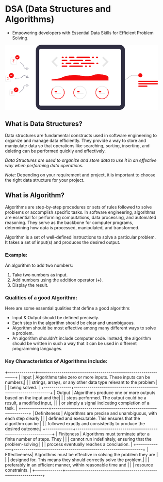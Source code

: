 # DSA (Data Structures and Algorithms)

- Empowering developers with Essential Data Skills for Efficient Problem Solving.

![DSA - Data Structures and Algorithms](./res/img/undraw_algorithm-execution_rksm.svg)

## What is Data Structures?

Data structures are fundamental constructs used in software engineering to organize and manage data efficiently. They provide a way to store and manipulate data so that operations like searching, sorting, inserting, and deleting can be performed quickly and effectively.

_Data Structures are used to organize and store data to use it in an effective way when performing data operations._


*Note:*
Depending on your requirement and project, it is important to choose the right data structure for your project.

## What is Algorithm?

Algorithms are step-by-step procedures or sets of rules followed to solve problems or accomplish specific tasks. In software engineering, algorithms are essential for performing computations, data processing, and automated reasoning. They serve as the backbone for computer programs, determining how data is processed, manipulated, and transformed.

Algorithm is a set of well-defined instructions to solve a particular problem. It takes a set of input(s) and produces the desired output.

### Example:
An algorithm to add two numbers:
 1. Take two numbers as input.
 2. Add numbers using the addition operator (+).
 3. Display the result.


### Qualities of a good Algorithm:

Here are some essential qualities that define a good algorithm:

 - Input & Output should be defined precisely.
 - Each step in the algorithm should be clear and unambiguous.
 - Algorithm should be most effective among many different ways to solve a problem.
 - An algorithm shouldn't include computer code. Instead, the algorithm should be written in such a way that it can be used in different programming languages.


### Key Characteristics of Algorithms include:

+--------------+------------------------------------------------------------------+
| Input        | Algorithms take zero or more inputs. These inputs can be numbers,| 
|              | strings, arrays, or any other data type relevant to the problem  |
|              | being solved.                                                    |
+--------------+------------------------------------------------------------------+
| Output       | Algorithms produce one or more outputs based on the input and the|
|              | steps performed. The output could be a result, a modified input, |
|              | or simply a signal indicating completion of a task.              |
+--------------+------------------------------------------------------------------+
| Definiteness | Algorithms are precise and unambiguous, with each step clearly   |
|              | defined and executable. This ensures that the algorithm can be   |
|              | followed exactly and consistently to produce the desired outcome.|
+--------------+------------------------------------------------------------------+
| Finiteness   | Algorithms must terminate after a finite number of steps. They   |
|              | cannot run indefinitely, ensuring that the problem-solving       |
|              | process eventually reaches a conclusion.                         |
+--------------+------------------------------------------------------------------+
| Effectiveness| Algorithms must be effective in solving the problem they are     |
|              | designed for. This means they should correctly solve the problem,|
|              | preferably in an efficient manner, within reasonable time and    |
|              | resource constraints.                                            |
+--------------+------------------------------------------------------------------+

